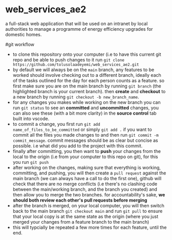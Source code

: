 # web_services_ae2
 a full-stack web application that will be used on an intranet by local authorities to manage a programme of energy efficiency upgrades for domestic homes.

#git workflow 
- to clone this repository onto your computer (i.e to have this current git repo and be able to push changes to it run `git clone https://github.com/tolusolaadeyemi/web_services_ae2.git`
- by default we will always be on the `main` branch, any features to be worked should involve checking out to a different branch, ideally each of the tasks outlined for the day for each person counts as a feature. so first make sure you are on the main branch by running `git branch` (the highlighted branch is your current branch). then **create** and **checkout** to a new branch by running `git checkout -b new_branch_name`.
- for any changes you makes while working on the new branch you can run `git status` to see an **committed** and **uncommitted** changes, you can also see these (with a bit more clarity) in the **source control** tab built into vscode.
- to commit a change, you first run `git add name_of_files_to_be_committed` or simply `git add .` if you want to commit all the files you made changes to and then run `git commit -m commit_message`. commit messages should be as clear but concise as possible. i.e what did you add to the project with this commit.
- finally after committing, you then want to **push** your changes from the local to the origin (i.e from your computer to this repo on git), for this you run `git push`
- after working on the changes, making sure that everything is working, committing, and pushing, you will then create a `pull request` against the main branch (we can always have a call to do the first one), github will check that there are no merge conflicts (i.e there's no clashing code between the main/working branch, and the branch you created) and then allow you to merge the two branches. for accountability's sake, **we should both review each other's pull requests before merging**
- after the branch is merged, on your local computer, you will then switch back to the main branch `git checkout main` and run `git pull` to ensure that your local copy is at the same state as the origin (where you just merged your changes from a feature branch to the main branch)
- this will typcially be repeated a few more times for each feature, until the end.
